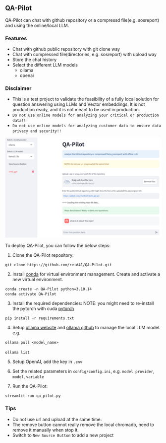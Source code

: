 ## QA-Pilot

QA-Pilot can chat with github repository or a compressd file(e.g. sosreport) and using the online/local LLM. 

### Features

* Chat with github public repository with git clone way
* Chat with compressed file(directories, e.g. sosreport) with upload way
* Store the chat history 
* Select the different LLM models
    * ollama
    * openai

### Disclaimer

* This is a test project to validate the feasibility of a fully local solution for question answering using LLMs and Vector embeddings. It is not production ready, and it is not meant to be used in production. 
* `Do not use online models for analyzing your critical or production data!!`
* `Do not use online models for analyzing customer data to ensure data privacy and security!!`

![Image Alt text](/images/qa_pilot.jpg)

To deploy QA-Pilot, you can follow the below steps:

1. Clone the QA-Pilot repository:

```shell
git clone https://github.com/reid41/QA-Pilot.git
```

2. Install [conda](https://www.anaconda.com/download) for virtual environment management. Create and activate a new virtual environment.

```shell
conda create -n QA-Pilot python=3.10.14
conda activate QA-Pilot
```


3. Install the required dependencies:
NOTE: you might need to re-install the pytorch with cuda [pytorch](https://pytorch.org/get-started/locally/)

```shell
pip install -r requirements.txt
```


4. Setup [ollama website](https://ollama.com/) and [ollama github](https://github.com/ollama/ollama) to manage the local LLM model. 
e.g.

```shell
ollama pull <model_name>

ollama list
```

5. Setup OpenAI, add the key in `.env`

6. Set the related parameters in `config/config.ini`, e.g. `model provider`, `model`, `variable`

7. Run the QA-Pilot:

```shell
streamlit run qa_pilot.py
```

### Tips
* Do not use url and upload at the same time.
* The remove button cannot really remove the local chromadb, need to remove it manually when stop it.
* Switch to `New Source Button` to add a new project


